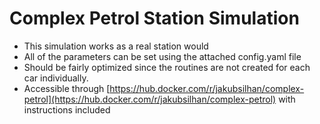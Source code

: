 # Complex Petrol Station Simulation
* This simulation works as a real station would  
* All of the parameters can be set using the attached config.yaml file 
* Should be fairly optimized since the routines are not created for each car individually.
* Accessible through [https://hub.docker.com/r/jakubsilhan/complex-petrol](https://hub.docker.com/r/jakubsilhan/complex-petrol) with instructions included
